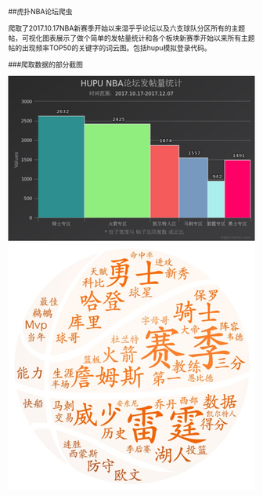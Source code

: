 ##虎扑NBA论坛爬虫

爬取了2017.10.17NBA新赛季开始以来湿乎乎论坛以及六支球队分区所有的主题帖，可视化图表展示了做个简单的发帖量统计和各个板块新赛季开始以来所有主题帖的出现频率TOP50的关键字的词云图。包括hupu模拟登录代码。

###爬取数据的部分截图

![Aaron Swartz]( https://github.com/OnniXu/HuPuSpider/blob/master/Screenshots/FT2.jpeg)
![Aaron Swartz](https://github.com/OnniXu/HuPuSpider/blob/master/Screenshots/SHH.jpeg)



